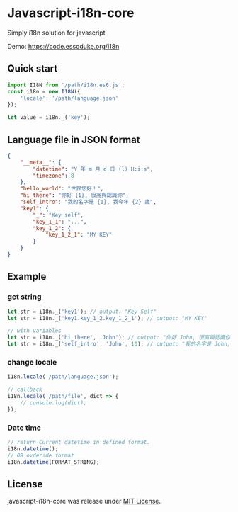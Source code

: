 # Javascript-i18n-core

Simply i18n solution for javascript

Demo: https://code.essoduke.org/i18n

## Quick start
```javascript
import I18N from '/path/i18n.es6.js';
const i18n = new I18N({
    'locale': '/path/language.json'
});

let value = i18n._('key');
```

## Language file in JSON format
```json
{
    "__meta__": {
        "datetime": "Y 年 m 月 d 日 (l) H:i:s",
        "timezone": 8
    },
    "hello_world": "世界您好！",
    "hi_there": "你好 {1}, 很高興認識你",
    "self_intro": "我的名字是 {1}, 我今年 {2} 歲",
    "key1": {
        "_": "Key self",
        "key_1_1": "...",
        "key_1_2": {
            "key_1_2_1": "MY KEY"
        }
    }
}
```

## Example
### get string
```javascript
let str = i18n._('key1'); // output: "Key Self"
let str = i18n._('key1.key_1_2.key_1_2_1'); // output: "MY KEY"

// with variables
let str = i18n._('hi_there', 'John'); // output: "你好 John, 很高興認識你"
let str = i18n._('self_intro', 'John', 10); // output: "我的名字是 John, 我今年 10 歲"
```

### change locale
```javascript
i18n.locale('/path/language.json');

// callback
i18n.locale('/path/file', dict => {
    // console.log(dict);
});
```

### Date time
```javascript
// return Current datetime in defined format.
i18n.datetime(); 
// OR ovderide format
i18n.datetime(FORMAT_STRING);

```
## License
javascript-i18n-core was release under [MIT License](http://opensource.org/licenses/MIT).
